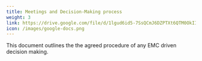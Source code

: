 ```yaml
---
title: Meetings and Decision-Making process
weight: 3
link: https://drive.google.com/file/d/1lgud6id5-7SsQCmJ6DZPTXt6QTM0OkII/view?usp=sharing
icon: /images/google-docs.png
---
```


This document outlines the the agreed procedure of any EMC driven decision making.